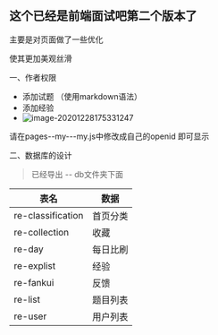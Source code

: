 ## 这个已经是前端面试吧第二个版本了

主要是对页面做了一些优化

使其更加美观丝滑

一、作者权限

- 添加试题  （使用markdown语法）
- 添加经验
- ![image-20201228175331247](/home/wandou/.config/Typora/typora-user-images/image-20201228175331247.png)

请在pages--my---my.js中修改成自己的openid 即可显示

二、数据库的设计

> 已经导出 -- db文件夹下面

| 表名              | 数据     |
| ----------------- | -------- |
| re-classification | 首页分类 |
| re-collection     | 收藏     |
| re-day            | 每日比刷 |
| re-explist        | 经验     |
| re-fankui         | 反馈     |
| re-list           | 题目列表 |
| re-user           | 用户列表 |

